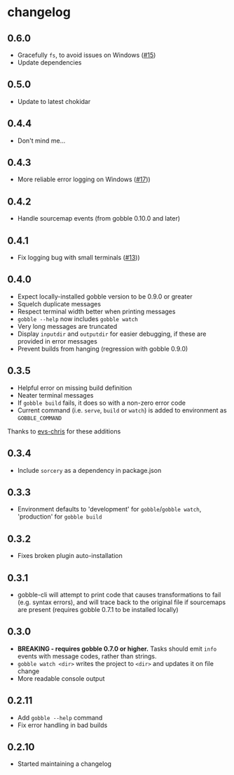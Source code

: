 # changelog

## 0.6.0

* Gracefully `fs`, to avoid issues on Windows ([#15](https://github.com/gobblejs/gobble-cli/pull/15))
* Update dependencies

## 0.5.0

* Update to latest chokidar

## 0.4.4

* Don't mind me...

## 0.4.3

* More reliable error logging on Windows ([#17](https://github.com/gobblejs/gobble-cli/pull/17)))

## 0.4.2

* Handle sourcemap events (from gobble 0.10.0 and later)

## 0.4.1

* Fix logging bug with small terminals ([#13](https://github.com/gobblejs/gobble-cli/issues/13)))

## 0.4.0

* Expect locally-installed gobble version to be 0.9.0 or greater
* Squelch duplicate messages
* Respect terminal width better when printing messages
* `gobble --help` now includes `gobble watch`
* Very long messages are truncated
* Display `inputdir` and `outputdir` for easier debugging, if these are provided in error messages
* Prevent builds from hanging (regression with gobble 0.9.0)

## 0.3.5

* Helpful error on missing build definition
* Neater terminal messages
* If `gobble build` fails, it does so with a non-zero error code
* Current command (i.e. `serve`, `build` or `watch`) is added to environment as `GOBBLE_COMMAND`

Thanks to [evs-chris](https://github.com/evs-chris) for these additions

## 0.3.4

* Include `sorcery` as a dependency in package.json

## 0.3.3

* Environment defaults to 'development' for `gobble`/`gobble watch`, 'production' for `gobble build`

## 0.3.2

* Fixes broken plugin auto-installation

## 0.3.1

* gobble-cli will attempt to print code that causes transformations to fail (e.g. syntax errors), and will trace back to the original file if sourcemaps are present (requires gobble 0.7.1 to be installed locally)

## 0.3.0

* **BREAKING - requires gobble 0.7.0 or higher.** Tasks should emit `info` events with message codes, rather than strings.
* `gobble watch <dir>` writes the project to `<dir>` and updates it on file change
* More readable console output

## 0.2.11

* Add `gobble --help` command
* Fix error handling in bad builds

## 0.2.10

* Started maintaining a changelog
